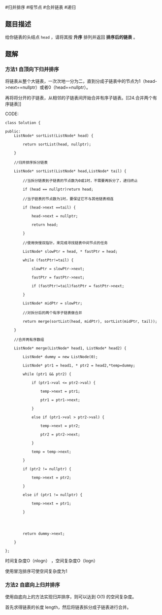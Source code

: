 #归并排序 #哑节点 #合并链表 #递归

## 题目描述
给你链表的头结点 `head` ，请将其按 **升序** 排列并返回 **排序后的链表** 。


## 题解
### 方法1 自顶向下归并排序

将链表从整个大链表，一次次地一分为二，直到分成子链表中的节点为1（head->next\=\=nullptr）或者0（head\=\=nullptr）。

再将将分开的子链表，从相邻的子链表间开始合并有序子链表。[[24.合并两个有序链表]]


CODE:
```
class Solution {

public:
    ListNode* sortList(ListNode* head) {

        return sortList(head, nullptr);

    }

    //归并排序拆分链表

    ListNode* sortList(ListNode* head,ListNode* tail) {

        //当拆分链表到子链表的节点数为0或1时，不需要再拆分了，递归终止

        if (head == nullptr)return head;

        //当子链表的节点数为1时，要保证它不与其他链表相连

        if (head->next ==tail) {

            head->next = nullptr;

            return head;

        }

        //使用快慢双指针，来完成寻找链表中间节点的任务

        ListNode* slowPtr = head, * fastPtr = head;

        while (fastPtr!=tail) {

            slowPtr = slowPtr->next;

            fastPtr = fastPtr->next;

            if (fastPtr!=tail)fastPtr = fastPtr->next;

        }

        ListNode* midPtr = slowPtr;

        //对拆分后的两个有序子链表做合并

        return merge(sortList(head, midPtr), sortList(midPtr, tail));

    }

    //合并两有序数组

    ListNode* merge(ListNode* head1, ListNode* head2) {

        ListNode* dummy = new ListNode(0);

        ListNode* ptr1 = head1, * ptr2 = head2,*temp=dummy;

        while (ptr1 && ptr2) {

            if (ptr1->val <= ptr2->val) {

                temp->next = ptr1;

                ptr1 = ptr1->next;

            }

            else if (ptr1->val > ptr2->val) {

                temp->next = ptr2;

                ptr2 = ptr2->next;

            }

            temp = temp->next;

        }

        if (ptr2 != nullptr) {

            temp->next = ptr2;

        }

        else if (ptr1 != nullptr) {

            temp->next = ptr1;

        }

  
  

        return dummy->next;

    }

};
```

时间复杂度O（nlogn） ，空间复杂度O（logn）

使用冒泡排序可使空间复杂度为1

### 方法2  自底向上归并排序

使用自底向上的方法实现归并排序，则可以达到 O(1) 的空间复杂度。

首先求得链表的长度 length，然后将链表拆分成子链表进行合并。


